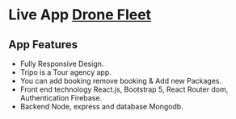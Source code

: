 # Live App [Drone Fleet](https://tripo-4c919.web.app)

## App Features
* Fully Responsive Design. 
* Tripo is a Tour agency app.
* You can add booking remove booking & Add new Packages.
* Front end technology React.js, Bootstrap 5, React Router dom, Authentication Firebase.
* Backend Node, express and database Mongodb.